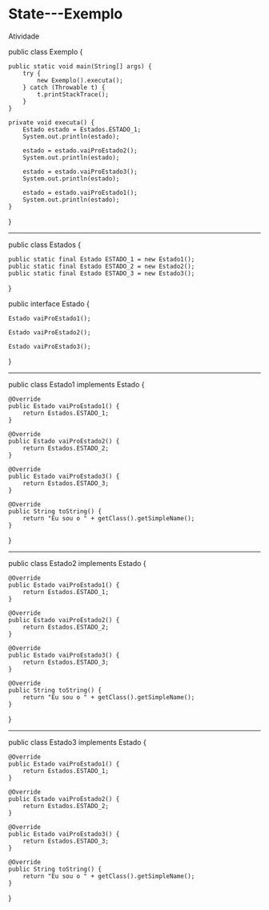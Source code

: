 # State---Exemplo
Atividade

public class Exemplo {  
  
    public static void main(String[] args) {  
        try {  
            new Exemplo().executa();  
        } catch (Throwable t) {  
            t.printStackTrace();  
        }  
    }  
  
    private void executa() {  
        Estado estado = Estados.ESTADO_1;  
        System.out.println(estado);  
  
        estado = estado.vaiProEstado2();  
        System.out.println(estado);  
  
        estado = estado.vaiProEstado3();  
        System.out.println(estado);  
  
        estado = estado.vaiProEstado1();  
        System.out.println(estado);  
    }  
}  

-----------------------------------------------------------------------
public class Estados {  
  
    public static final Estado ESTADO_1 = new Estado1();  
    public static final Estado ESTADO_2 = new Estado2();  
    public static final Estado ESTADO_3 = new Estado3();  
}  


public interface Estado {  
  
    Estado vaiProEstado1();  
  
    Estado vaiProEstado2();  
  
    Estado vaiProEstado3();  
}  

------------------------------------------------------------------------------
public class Estado1 implements Estado {  
  
    @Override  
    public Estado vaiProEstado1() {  
        return Estados.ESTADO_1;  
    }  
  
    @Override  
    public Estado vaiProEstado2() {  
        return Estados.ESTADO_2;  
    }  
  
    @Override  
    public Estado vaiProEstado3() {  
        return Estados.ESTADO_3;  
    }  
  
    @Override  
    public String toString() {  
        return "Eu sou o " + getClass().getSimpleName();  
    }  
}  

-----------------------------------------------------------------------------
public class Estado2 implements Estado {  
  
    @Override  
    public Estado vaiProEstado1() {  
        return Estados.ESTADO_1;  
    }  
  
    @Override  
    public Estado vaiProEstado2() {  
        return Estados.ESTADO_2;  
    }  
  
    @Override  
    public Estado vaiProEstado3() {  
        return Estados.ESTADO_3;  
    }  
  
    @Override  
    public String toString() {  
        return "Eu sou o " + getClass().getSimpleName();  
    }  
}  

----------------------------------------------------------------------------
public class Estado3 implements Estado {  
  
    @Override  
    public Estado vaiProEstado1() {  
        return Estados.ESTADO_1;  
    }  
  
    @Override  
    public Estado vaiProEstado2() {  
        return Estados.ESTADO_2;  
    }  
  
    @Override  
    public Estado vaiProEstado3() {  
        return Estados.ESTADO_3;  
    }  
  
    @Override  
    public String toString() {  
        return "Eu sou o " + getClass().getSimpleName();  
    }  
}  

